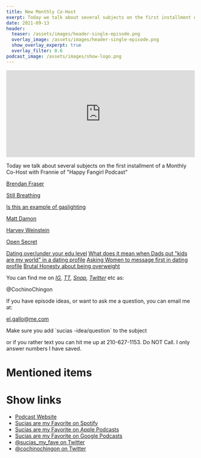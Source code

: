 ```yaml
---
title: New Monthly Co-Host
exerpt: Today we talk about several subjects on the first installment of a Monthly Co-Host with Frannie of "Happy Fangirl Podcast"
date: 2021-09-13
header:
  teaser: /assets/images/header-single-episode.png
  overlay_image: /assets/images/header-single-episode.png
  show_overlay_experpt: true
  overlay_filter: 0.6
podcast_image: /assets/images/show-logo.png
---
```

<iframe src="https://open.spotify.com/embed-podcast/episode/5XKTYQFeEf568XLU7Gss7p" width="100%" height="232" frameborder="0" allowtransparency="true" allow="encrypted-media"></iframe>

Today we talk about several subjects on the first installment of a Monthly Co-Host with Frannie of "Happy Fangirl Podcast"

[Brendan Fraser](https://www.imdb.com/name/nm0000409/?ref_=fn_al_nm_1)

[Still Breathing](https://www.imdb.com/title/tt0120211/?ref_=nm_flmg_act_55)

[Is this an example of gaslighting](https://www.reddit.com/r/datingoverforty/comments/p8537j/is_this_an_example_of_gaslighting/)

[Matt Damon](https://www.usatoday.com/story/life/2018/01/16/matt-damon-apologizes-metoo-comments-says-hes-shutting-up-now/1038008001/)

[Harvey Weinstein](https://en.wikipedia.org/wiki/Harvey_Weinstein_sexual_abuse_cases)

[Open Secret](https://www.youtube.com/watch?v=xWOXknyBoe4)

[Dating over/under your edu level](https://www.reddit.com/r/datingoverforty/comments/pbotuf/what_is_your_experience_dating_over_or_under_your/) [What does it mean when Dads put "kids are my world" in a dating profile](https://www.reddit.com/r/datingoverforty/comments/p9beua/dads_what_does_it_mean_when_you_put_that_your/?utm_source=share&utm_medium=ios_app&utm_name=iossmf) [Asking Women to message first in dating profile](https://l.messenger.com/l.php?u=https%3A%2F%2Fwww.reddit.com%2Fr%2FOnlineDating%2Fcomments%2Fpjeokm%2Fasking_women_to_message_first_in_my_profile%2F%3Futm_source%3Dshare%26utm_medium%3Dios_app%26utm_name%3Diossmf&h=AT1cHfz5DBuLIm7js8jMuDHy-lKqbS0yRqpmuKqEc6QIf5lEFnGYp_uN-RDaAOxWFctXS4Bn9tdR96rjC_CyYlElqO5YVXeiQK2Nr_iYPIiGQq43Y6R_9YBruAlsBTcTeY30xwIWvuo) [Brutal Honesty about being overweight](https://l.messenger.com/l.php?u=https%3A%2F%2Fwww.reddit.com%2Fr%2FOnlineDating%2Fcomments%2Fpkku7n%2Fbrutal_honesty_about_being_over_weight%2F%3Futm_source%3Dshare%26utm_medium%3Dios_app%26utm_name%3Diossmf&h=AT1cHfz5DBuLIm7js8jMuDHy-lKqbS0yRqpmuKqEc6QIf5lEFnGYp_uN-RDaAOxWFctXS4Bn9tdR96rjC_CyYlElqO5YVXeiQK2Nr_iYPIiGQq43Y6R_9YBruAlsBTcTeY30xwIWvuo)

You can find me on [_IG_](https://www.instagram.com/cochinochingon/)_,_ [_TT_](https://www.tiktok.com/@cochinochingon)_,_ [_Snap_](https://www.snapchat.com/add/@cochinochingon)_,_ [_Twitter_](https://twitter.com/cochinochingon) etc as:

@CochinoChingon

If you have episode ideas, or want to ask me a question, you can email me at:

el.gallo@me.com

Make sure you add \`sucias -idea/question\` to the subject

or if you rather text you can hit me up at 210-627-1153. Do NOT Call. I only answer numbers I have saved.

# Mentioned items



# Show links

* <i class=fas fa-link></i> [Podcast Website](https://cochinochingon.com)
* <i class=fab fa-spotify></i> [Sucias are my Favorite on Spotify](https://open.spotify.com/show/3XjoipCU3QzeIaQAAQpBdW)
* <i class=fas fa-podcast></i> [Sucias are my Favorite on Apple Podcasts](https://podcasts.apple.com/us/podcast/sucias-are-my-favorite/id1548173787)
* <i class=fab fa-google-play></i> [Sucias are my Favorite on Google Podcasts](https://podcasts.google.com/feed/aHR0cHM6Ly9hbmNob3IuZm0vcy80MjI0YzYzYy9wb2RjYXN0L3Jzcw==)
* <i class=fab fa-twitter></i> [@sucias_my_fave on Twitter](https://twitter.com/sucias_my_fave)
* <i class=fab fa-twitter></i> [@cochinochingon on Twitter](https://twitter.com/cochinochingon)
